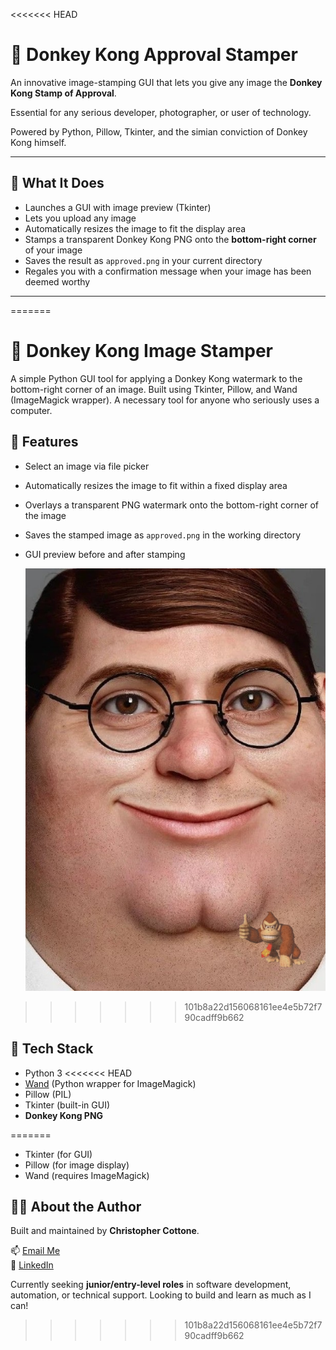 <<<<<<< HEAD
# 🦍 Donkey Kong Approval Stamper

An innovative image-stamping GUI that lets you give any image the **Donkey Kong Stamp of Approval**. 

Essential for any serious developer, photographer, or user of technology.

Powered by Python, Pillow, Tkinter, and the simian conviction of Donkey Kong himself.

---

## 🎨 What It Does

- Launches a GUI with image preview (Tkinter)
- Lets you upload any image
- Automatically resizes the image to fit the display area
- Stamps a transparent Donkey Kong PNG onto the **bottom-right corner** of your image
- Saves the result as `approved.png` in your current directory
- Regales you with a confirmation message when your image has been deemed worthy

---
=======
# 🦍 Donkey Kong Image Stamper

A simple Python GUI tool for applying a Donkey Kong watermark to the bottom-right corner of an image. Built using Tkinter, Pillow, and Wand (ImageMagick wrapper).
A necessary tool for anyone who seriously uses a computer.

## 🎨 Features

- Select an image via file picker
- Automatically resizes the image to fit within a fixed display area
- Overlays a transparent PNG watermark onto the bottom-right corner of the image
- Saves the stamped image as `approved.png` in the working directory
- GUI preview before and after stamping

  ![The App in Action](approved.png)
>>>>>>> 101b8a22d156068161ee4e5b72f790cadff9b662

## 🧪 Tech Stack

- Python 3
<<<<<<< HEAD
- [Wand](https://docs.wand-py.org/) (Python wrapper for ImageMagick)
- Pillow (PIL)
- Tkinter (built-in GUI)
- **Donkey Kong PNG**

=======
- Tkinter (for GUI)
- Pillow (for image display)
- Wand (requires ImageMagick)


## 🙋‍♂️ About the Author

Built and maintained by **Christopher Cottone**.  

📫 [Email Me](mailto:chriscottone1@gmail.com.com)  
💼 [LinkedIn](https://www.linkedin.com/in/christopher-cottone-b9820928a/?trk=opento_sprofile_topcard)  

Currently seeking **junior/entry-level roles** in software development, automation, or technical support. Looking to build and learn as much as I can!
>>>>>>> 101b8a22d156068161ee4e5b72f790cadff9b662
